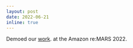 ```yaml
---
layout: post
date: 2022-06-21
inline: true
---
```


Demoed our [work](https://shivendraagrawal.github.io/projects/shelfhelp/). at the Amazon re:MARS 2022.
